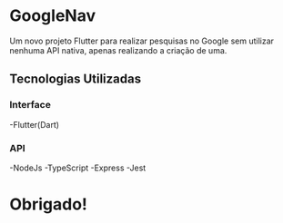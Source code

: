 # GoogleNav

Um novo projeto Flutter para realizar pesquisas no Google sem utilizar nenhuma API nativa, apenas realizando a criação de uma.

## Tecnologias Utilizadas

### Interface
-Flutter(Dart)

### API
-NodeJs
-TypeScript
-Express
-Jest

# Obrigado!
